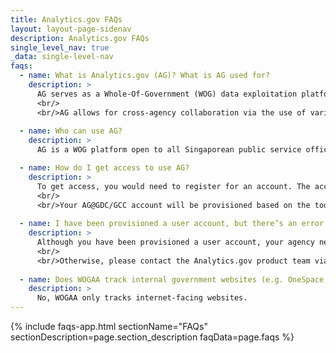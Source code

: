 ```yaml
---
title: Analytics.gov FAQs
layout: layout-page-sidenav
description: Analytics.gov FAQs
single_level_nav: true
_data: single-level-nav
faqs:
  - name: What is Analytics.gov (AG)? What is AG used for?
    description: >
      AG serves as a Whole-Of-Government (WOG) data exploitation platform, which can only be accessed via GSIB machines to support agencies' analysis of data.
      <br/>
      <br/>AG allows for cross-agency collaboration via the use of various analytical tools and code repositories that are made available on this central platform.
      
  - name: Who can use AG?
    description: >
      AG is a WOG platform open to all Singaporean public service officers with a valid gov.sg email account and non-SE GSIB machine.

  - name: How do I get access to use AG?
    description: >
      To get access, you would need to register for an account. The account creation request will take about five working days, and an email with your account details will be sent to you.
      <br/>
      <br/>Your AG@GDC/GCC account will be provisioned based on the tools, data classification and other requirements as indicated on your account registration form.
 
  - name: I have been provisioned a user account, but there’s an error when I try to access the AG website. What may be the issue and what should I do?
    description: >
      Although you have been provisioned a user account, your agency needs to ensure that the relevant firewalls are open in order for you to access the AG website. Kindly check with your agency’s IT team to verify if this has been done already.
      <br/>
      <br/>Otherwise, please contact the Analytics.gov product team via this <a href="https://form.gov.sg/62280856ba91100012050933" target="_blank">form</a>to confirm which firewalls need to be opened.
      
  - name: Does WOGAA track internal government websites (e.g. OneSpace, iLearn)
    description: >
      No, WOGAA only tracks internet-facing websites.
---
```


{% include faqs-app.html sectionName="FAQs" sectionDescription=page.section_description faqData=page.faqs %}
